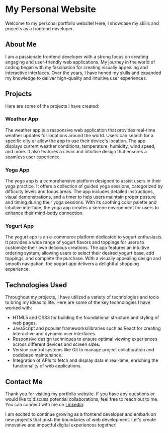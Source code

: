 # My Personal Website

Welcome to my personal portfolio website! Here, I showcase my skills and projects as a frontend developer.

## About Me

I am a passionate frontend developer with a strong focus on creating engaging and user-friendly web applications. My journey in the world of coding began with my fascination for creating visually appealing and interactive interfaces. Over the years, I have honed my skills and expanded my knowledge to deliver high-quality and intuitive user experiences.

## Projects

Here are some of the projects I have created:

### Weather App

The weather app is a responsive web application that provides real-time weather updates for locations around the world. Users can search for a specific city or allow the app to use their device's location. The app displays current weather conditions, temperature, humidity, wind speed, and more. It also features a clean and intuitive design that ensures a seamless user experience.

### Yoga App

The yoga app is a comprehensive platform designed to assist users in their yoga practice. It offers a collection of guided yoga sessions, categorized by difficulty levels and focus areas. The app includes detailed instructions, visual demonstrations, and a timer to help users maintain proper posture and timing during their yoga sessions. With its soothing color palette and intuitive interface, the yoga app creates a serene environment for users to enhance their mind-body connection.

### Yogurt App

The yogurt app is an e-commerce platform dedicated to yogurt enthusiasts. It provides a wide range of yogurt flavors and toppings for users to customize their own delicious creations. The app features an intuitive ordering system, allowing users to select their desired yogurt base, add toppings, and complete the purchase. With a visually appealing design and smooth navigation, the yogurt app delivers a delightful shopping experience.

## Technologies Used

Throughout my projects, I have utilized a variety of technologies and tools to bring my ideas to life. Here are some of the key technologies I have worked with:

- HTML5 and CSS3 for building the foundational structure and styling of web pages.
- JavaScript and popular frameworks/libraries such as React for creating interactive and dynamic user interfaces.
- Responsive design techniques to ensure optimal viewing experiences across different devices and screen sizes.
- Version control systems like Git to manage project collaboration and codebase maintenance.
- Integration of APIs to fetch and display data in real-time, enriching the functionality of web applications.

## Contact Me

Thank you for visiting my portfolio website. If you have any questions or would like to discuss potential collaborations, feel free to reach out to me. You can connect with me on [LinkedIn](https://www.linkedin.com/in/yosmeli/).

I am excited to continue growing as a frontend developer and embark on new projects that push the boundaries of web development. Let's create innovative and impactful digital experiences together!

